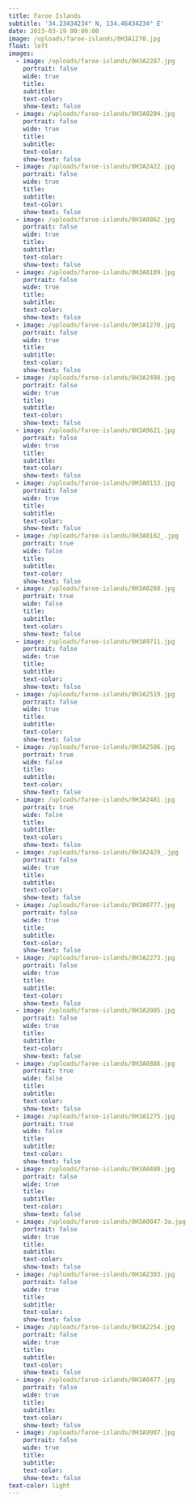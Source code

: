 ```yaml
---
title: Faroe Islands
subtitle: '34.23434234° N, 134.46434234° E'
date: 2013-03-19 00:00:00
image: /uploads/faroe-islands/0H3A1270.jpg
float: left
images:
  - image: /uploads/faroe-islands/0H3A2287.jpg
    portrait: false
    wide: true
    title:
    subtitle:
    text-color:
    show-text: false
  - image: /uploads/faroe-islands/0H3A0204.jpg
    portrait: false
    wide: true
    title:
    subtitle:
    text-color:
    show-text: false
  - image: /uploads/faroe-islands/0H3A2422.jpg
    portrait: false
    wide: true
    title:
    subtitle:
    text-color:
    show-text: false
  - image: /uploads/faroe-islands/0H3A0862.jpg
    portrait: false
    wide: true
    title:
    subtitle:
    text-color:
    show-text: false
  - image: /uploads/faroe-islands/0H3A0109.jpg
    portrait: false
    wide: true
    title:
    subtitle:
    text-color:
    show-text: false
  - image: /uploads/faroe-islands/0H3A1270.jpg
    portrait: false
    wide: true
    title:
    subtitle:
    text-color:
    show-text: false
  - image: /uploads/faroe-islands/0H3A2498.jpg
    portrait: false
    wide: true
    title:
    subtitle:
    text-color:
    show-text: false
  - image: /uploads/faroe-islands/0H3A9621.jpg
    portrait: false
    wide: true
    title:
    subtitle:
    text-color:
    show-text: false
  - image: /uploads/faroe-islands/0H3A0153.jpg
    portrait: false
    wide: true
    title:
    subtitle:
    text-color:
    show-text: false
  - image: /uploads/faroe-islands/0H3A0182_.jpg
    portrait: true
    wide: false
    title:
    subtitle:
    text-color:
    show-text: false
  - image: /uploads/faroe-islands/0H3A0280.jpg
    portrait: true
    wide: false
    title:
    subtitle:
    text-color:
    show-text: false
  - image: /uploads/faroe-islands/0H3A9711.jpg
    portrait: false
    wide: true
    title:
    subtitle:
    text-color:
    show-text: false
  - image: /uploads/faroe-islands/0H3A2519.jpg
    portrait: false
    wide: true
    title:
    subtitle:
    text-color:
    show-text: false
  - image: /uploads/faroe-islands/0H3A2506.jpg
    portrait: true
    wide: false
    title:
    subtitle:
    text-color:
    show-text: false
  - image: /uploads/faroe-islands/0H3A2481.jpg
    portrait: true
    wide: false
    title:
    subtitle:
    text-color:
    show-text: false
  - image: /uploads/faroe-islands/0H3A2429_.jpg
    portrait: false
    wide: true
    title:
    subtitle:
    text-color:
    show-text: false
  - image: /uploads/faroe-islands/0H3A0777.jpg
    portrait: false
    wide: true
    title:
    subtitle:
    text-color:
    show-text: false
  - image: /uploads/faroe-islands/0H3A2273.jpg
    portrait: false
    wide: true
    title:
    subtitle:
    text-color:
    show-text: false
  - image: /uploads/faroe-islands/0H3A2005.jpg
    portrait: false
    wide: true
    title:
    subtitle:
    text-color:
    show-text: false
  - image: /uploads/faroe-islands/0H3A0886.jpg
    portrait: true
    wide: false
    title:
    subtitle:
    text-color:
    show-text: false
  - image: /uploads/faroe-islands/0H3A1275.jpg
    portrait: true
    wide: false
    title:
    subtitle:
    text-color:
    show-text: false
  - image: /uploads/faroe-islands/0H3A0480.jpg
    portrait: false
    wide: true
    title:
    subtitle:
    text-color:
    show-text: false
  - image: /uploads/faroe-islands/0H3A0047-3a.jpg
    portrait: false
    wide: true
    title:
    subtitle:
    text-color:
    show-text: false
  - image: /uploads/faroe-islands/0H3A2303.jpg
    portrait: false
    wide: true
    title:
    subtitle:
    text-color:
    show-text: false
  - image: /uploads/faroe-islands/0H3A2254.jpg
    portrait: false
    wide: true
    title:
    subtitle:
    text-color:
    show-text: false
  - image: /uploads/faroe-islands/0H3A0477.jpg
    portrait: false
    wide: true
    title:
    subtitle:
    text-color:
    show-text: false
  - image: /uploads/faroe-islands/0H3A9987.jpg
    portrait: false
    wide: true
    title:
    subtitle:
    text-color:
    show-text: false
text-color: light
---
```



